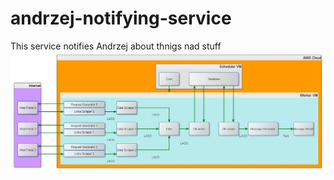 # andrzej-notifying-service
This service notifies Andrzej about thnigs nad stuff
![architecture](architecture.jpg)
